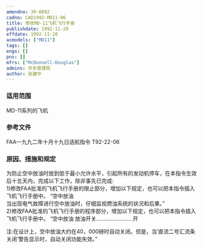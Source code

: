 ```yaml
---
amendno: 39-0892  
cadno: CAD1992-MD11-06  
title: 修改MD-11飞机飞行手册  
publishdate: 1992-11-20  
effdate: 1992-11-20  
acmodels: ["MD11"]  
tags: []  
engs: []  
pns: []  
mfrs: ["McDonnell-Douglas"]  
admins: 华东管理局  
author: 张建中  
---
```

  
### 适用范围  
MD-11系列的飞机  
  
<!--more-->  
### 参考文件  
  FAA一九九二年十月十九日适航指令 T92-22-06  
  
### 原因、措施和规定  

  为防止空中放油时放到低于最小允许水平，引起所有的发动机停车，在本指令生效后十五天内，完成以下工作，除非事先已完成:  
  1)修改FAA批准的飞机飞行手册的限止部分，增加以下规定，也可以把本指令插入飞机飞行手册中。 “空中放油  
  当出现电气故障进行空中放油时，仔细监视燃油系统的状况和后果。”  
  2)修改FAA批准的飞机飞行手册的程序部分，增加以下规定，也可以把本指令插入飞机飞行手册中。 “空中放油 放油开关……………………开  
  
注:在设计上，空中放油大约在40，000磅时自动关闭。但是，当‘直流二号汇流条关闭’警告显示时，自动关闭功能失效。”  
  
